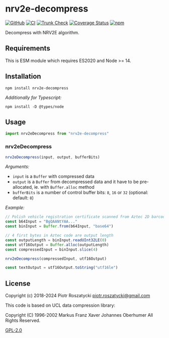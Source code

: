 # nrv2e-decompress

<!-- markdownlint-disable MD013 -->

[![GitHub](https://img.shields.io/github/v/release/dex4er/js-nrv2e-decompress?display_name=tag&sort=semver)](https://github.com/dex4er/js-nrv2e-decompress)
[![CI](https://github.com/dex4er/js-nrv2e-decompress/actions/workflows/ci.yaml/badge.svg)](https://github.com/dex4er/js-nrv2e-decompress/actions/workflows/ci.yaml)
[![Trunk Check](https://github.com/dex4er/js-nrv2e-decompress/actions/workflows/trunk.yaml/badge.svg)](https://github.com/dex4er/js-nrv2e-decompress/actions/workflows/trunk.yaml)
[![Coverage Status](https://coveralls.io/repos/github/dex4er/js-nrv2e-decompress/badge.svg)](https://coveralls.io/github/dex4er/js-nrv2e-decompress)
[![npm](https://img.shields.io/npm/v/nrv2e-decompress.svg)](https://www.npmjs.com/package/nrv2e-decompress)

<!-- markdownlint-enable MD013 -->

Decompress with NRV2E algorithm.

## Requirements

This is ESM module which requires ES2020 and Node >= 14.

## Installation

```shell
npm install nrv2e-decompress
```

_Additionally for Typescript:_

```shell
npm install -D @types/node
```

## Usage

```js
import nrv2eDecompress from "nrv2e-decompress"
```

### nrv2eDecompress

```js
nrv2eDecompress(input, output, bufferBits)
```

_Arguments:_

- `input` is a `Buffer` with compressed data
- `output` is a `Buffer` from decompressed data and it have to be pre-allocated,
  ie. with `Buffer.alloc` method
- `bufferBits` is a number of control buffer bits: `8`, `16` or `32` (optional:
  default: `8`)

_Example:_

```js
// Polish vehicle registration certificate scanned from Aztec 2D barcode
const b64Input = "BgQAANtYAA..."
const binInput = Buffer.from(b64Input, "base64")

// 4 first bytes in Aztec code are output length
const outputLength = binInput.readUInt32LE(0)
const utf16Output = Buffer.alloc(outputLength)
const compressedInput = binInput.slice(4)

nrv2eDecompress(compressedInput, utf16Output)

const textOutput = utf16Output.toString("utf16le")
```

## License

Copyright (c) 2018-2024 Piotr Roszatycki <piotr.roszatycki@gmail.com>

This code is based on UCL data compression library:

Copyright (C) 1996-2002 Markus Franz Xaver Johannes Oberhumer
All Rights Reserved.

[GPL-2.0](https://opensource.org/licenses/GPL-2.0)
